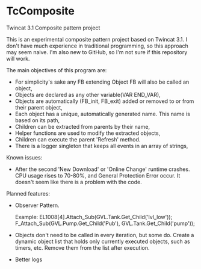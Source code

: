 # TcComposite
Twincat 3.1 Composite pattern project


This is an experimental composite pattern project based on Twincat 3.1.
I don't have much experience in traditional programming, so this approach may seem naive.
I'm also new to GitHub, so I'm not sure if this repository will work.

The main objectives of this program are:
  - For simplicity's sake any FB extending Object FB will also be called an object,
  - Objects are declared as any other variable(VAR END_VAR),
  - Objects are automatically (FB_init, FB_exit) added or removed to or from their parent object,
  - Each object has a unique, automatically generated name. This name is based on its path,
  - Children can be extracted from parents by their name,
  - Helper functions are used to modify the extracted objects,
  - Children can execute the parent 'Refresh' method.
  - There is a logger singleton that keeps all events in an array of strings,
  
  
 Known issues:
  - After the second 'New Download' or 'Online Change' runtime crashes. CPU usage rises to 70-80%, and General Protection Error occur.
    It doesn't seem like there is a problem with the code.
    
    
 Planned features:
  - Observer Pattern.
  
    Example: EL1008[4].Attach_Sub(GVL.Tank.Get_Child('lvl_low'));
    F_Attach_Sub(GVL.Pump.Get_Child('Pub'), GVL.Tank.Get_Child('pump'));
    
  - Objects don't need to be called in every iteration, but some do. Create a dynamic object list that holds only currently executed objects, such as timers, etc.
    Remove them from the list after execution.
  - Better logs
